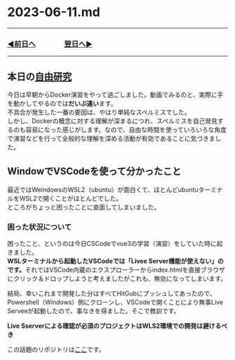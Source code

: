 # 2023-06-11.md
---
### [◀️前日へ](https://github.com/yuasys/chatty-journal/blob/main/2023/06/2023-06-10.md)&emsp;&emsp;&emsp;&emsp;[翌日へ▶️](https://github.com/yuasys/chatty-journal/blob/main/2023/06/2023-06-12.md)
---

## 本日の[自由研究](https://youtu.be/lZD1MIHwMBY)

今日は早朝からDocker演習をやって過ごしました。動画でみるのと、実際に手を動かしてやるのでは<b>だいぶ違い</b>ます。  
不具合が発生した一番の要因は、やはり単純なスペルミスでした。  
しかし、Dockerの概念に対する理解が深まるにつれ、スペルミスを自己発見するのも容易になった感じがします。なので、自由な時間を使っていろいろな角度で演習などを行って全般的な理解を深める活動が有効であることに気づきました。

## WindowでVSCodeを使って分かったこと

最近ではWeindowsのWSL2（ubuntu）が面白くて、ほとんどubuntuターミナルをWSL2で開くことがほとんどでした。  
ところがちょっと困ったことに直面してしまいました。

### 困った状況について

困ったこと、というのは今日CSCodeでvue3の学習（演習）をしていた時に起きました。  
<b>WSLターミナルから起動したVSCodeでは「Livee Server機能が使えない」のです。</b>それではVSCode内蔵のエクスプローラーからindex.htmlを直接ブラウザにクリック＆ドロップしようと考えましたがこれも、無効になってしまいます。  

結局、幸いこれまで開発した分はすべてHitGubにプッシュしてあったので、Powershell（Windows）側にクローンし、VSCodeで開くことにより無事Live Serveeが起動したので、事なきを得ました。そこで教訓です。

<b>Live Sserverによる確認が必須のプロジェクトはWLS2環境での開発は避けるべき </b>

この話題のリポジトリは[ここ](https://github.com/yuasys/scratch001/tree/main/learning/vuejs)です。


